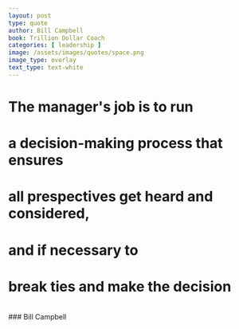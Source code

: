 ```yaml
---
layout: post
type: quote
author: Bill Campbell
book: Trillion Dollar Coach
categories: [ leadership ]
image: /assets/images/quotes/space.png
image_type: overlay
text_type: text-white
---
```

# The manager's job is to run 
# a decision-making process that ensures 
# all prespectives get heard and considered,
# and if necessary to 
# break ties and make the decision
<br/>
### Bill Campbell